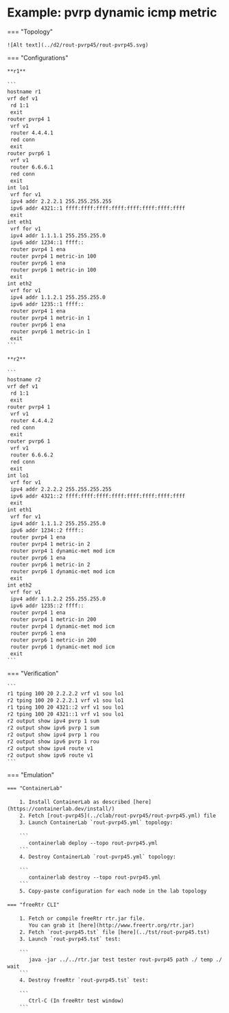 # Example: pvrp dynamic icmp metric

=== "Topology"

    ![Alt text](../d2/rout-pvrp45/rout-pvrp45.svg)

=== "Configurations"

    **r1**

    ```
    hostname r1
    vrf def v1
     rd 1:1
     exit
    router pvrp4 1
     vrf v1
     router 4.4.4.1
     red conn
     exit
    router pvrp6 1
     vrf v1
     router 6.6.6.1
     red conn
     exit
    int lo1
     vrf for v1
     ipv4 addr 2.2.2.1 255.255.255.255
     ipv6 addr 4321::1 ffff:ffff:ffff:ffff:ffff:ffff:ffff:ffff
     exit
    int eth1
     vrf for v1
     ipv4 addr 1.1.1.1 255.255.255.0
     ipv6 addr 1234::1 ffff::
     router pvrp4 1 ena
     router pvrp4 1 metric-in 100
     router pvrp6 1 ena
     router pvrp6 1 metric-in 100
     exit
    int eth2
     vrf for v1
     ipv4 addr 1.1.2.1 255.255.255.0
     ipv6 addr 1235::1 ffff::
     router pvrp4 1 ena
     router pvrp4 1 metric-in 1
     router pvrp6 1 ena
     router pvrp6 1 metric-in 1
     exit
    ```

    **r2**

    ```
    hostname r2
    vrf def v1
     rd 1:1
     exit
    router pvrp4 1
     vrf v1
     router 4.4.4.2
     red conn
     exit
    router pvrp6 1
     vrf v1
     router 6.6.6.2
     red conn
     exit
    int lo1
     vrf for v1
     ipv4 addr 2.2.2.2 255.255.255.255
     ipv6 addr 4321::2 ffff:ffff:ffff:ffff:ffff:ffff:ffff:ffff
     exit
    int eth1
     vrf for v1
     ipv4 addr 1.1.1.2 255.255.255.0
     ipv6 addr 1234::2 ffff::
     router pvrp4 1 ena
     router pvrp4 1 metric-in 2
     router pvrp4 1 dynamic-met mod icm
     router pvrp6 1 ena
     router pvrp6 1 metric-in 2
     router pvrp6 1 dynamic-met mod icm
     exit
    int eth2
     vrf for v1
     ipv4 addr 1.1.2.2 255.255.255.0
     ipv6 addr 1235::2 ffff::
     router pvrp4 1 ena
     router pvrp4 1 metric-in 200
     router pvrp4 1 dynamic-met mod icm
     router pvrp6 1 ena
     router pvrp6 1 metric-in 200
     router pvrp6 1 dynamic-met mod icm
     exit
    ```

=== "Verification"

    ```
    r1 tping 100 20 2.2.2.2 vrf v1 sou lo1
    r2 tping 100 20 2.2.2.1 vrf v1 sou lo1
    r1 tping 100 20 4321::2 vrf v1 sou lo1
    r2 tping 100 20 4321::1 vrf v1 sou lo1
    r2 output show ipv4 pvrp 1 sum
    r2 output show ipv6 pvrp 1 sum
    r2 output show ipv4 pvrp 1 rou
    r2 output show ipv6 pvrp 1 rou
    r2 output show ipv4 route v1
    r2 output show ipv6 route v1
    ```

=== "Emulation"

    === "ContainerLab"

        1. Install ContainerLab as described [here](https://containerlab.dev/install/)  
        2. Fetch [rout-pvrp45](../clab/rout-pvrp45/rout-pvrp45.yml) file  
        3. Launch ContainerLab `rout-pvrp45.yml` topology:  

        ```
           containerlab deploy --topo rout-pvrp45.yml  
        ```
        4. Destroy ContainerLab `rout-pvrp45.yml` topology:  

        ```
           containerlab destroy --topo rout-pvrp45.yml  
        ```
        5. Copy-paste configuration for each node in the lab topology

    === "freeRtr CLI"

        1. Fetch or compile freeRtr rtr.jar file.  
           You can grab it [here](http://www.freertr.org/rtr.jar)  
        2. Fetch `rout-pvrp45.tst` file [here](../tst/rout-pvrp45.tst)  
        3. Launch `rout-pvrp45.tst` test:  

        ```
           java -jar ../../rtr.jar test tester rout-pvrp45 path ./ temp ./ wait
        ```
        4. Destroy freeRtr `rout-pvrp45.tst` test:  

        ```
           Ctrl-C (In freeRtr test window)
        ```

